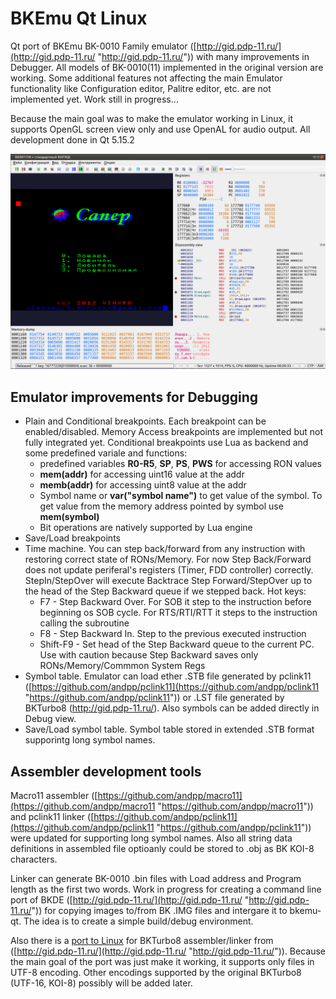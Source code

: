 # BKEmu Qt Linux

Qt port of BKEmu BK-0010 Family emulator ([http://gid.pdp-11.ru/](http://gid.pdp-11.ru/ "http://gid.pdp-11.ru/")) with many improvements in Debugger.
All models of BK-0010(11) implemented in the original version are working. Some additional features not affecting the main Emulator functionality like Configuration editor, Palitre editor, etc. are not implemented yet. Work still in progress...

Because the main goal was to make the emulator working in Linux, it supports OpenGL screen view only and use OpenAL for audio output. 
All development done in Qt 5.15.2

[![Main Screen](MainScreen.png  "Main Screen")](MainScreen.png  "Main Screen")

## Emulator improvements for Debugging

- Plain and Conditional breakpoints. Each breakpoint can be enabled/disabled. Memory Access breakpoints are implemented but not fully integrated yet. Conditional breakpoints use Lua as backend and some predefined variale and functions:
   - predefined variables **R0-R5**, **SP**, **PS**, **PWS** for accessing RON values
   - **mem(addr)** for accessing uint16 value at the addr
   - **memb(addr)** for accessing uint8 value at the addr
   - Symbol name or **var("symbol name")** to get value of the symbol. To get value from the memory address pointed by symbol use **mem(symbol)**
   - Bit operations are natively supported by Lua engine
- Save/Load breakpoints
- Time machine. You can step back/forward from any instruction with restoring correct state of RONs/Memory. For now Step Back/Forward does not update periferal's registers (Timer, FDD controller) correctly. StepIn/StepOver will execute Backtrace Step Forward/StepOver up to the head of the Step Backward queue if we stepped back. Hot keys:
   - F7       - Step Backward Over. For SOB it step to the instruction before beginning os SOB cycle. For RTS/RTI/RTT it steps to the instruction calling the subroutine
   - F8       - Step Backward In. Step to the previous executed instruction
   - Shift-F9 - Set head of the Step Backward queue to the current PC. Use with caution because Step Backward saves only RONs/Memory/Commmon System Regs
- Symbol table. Emulator can load ether .STB file generated by pclink11 ([https://github.com/andpp/pclink11](https://github.com/andpp/pclink11 "https://github.com/andpp/pclink11")) or .LST file generated by BKTurbo8 (http://gid.pdp-11.ru/). Also symbols can be added directly in Debug view.
- Save/Load symbol table. Symbol table stored in extended .STB format supporintg long symbol names.

## Assembler development tools

Macro11 assembler ([https://github.com/andpp/macro11](https://github.com/andpp/macro11 "https://github.com/andpp/macro11")) and pclink11 linker ([https://github.com/andpp/pclink11](https://github.com/andpp/pclink11 "https://github.com/andpp/pclink11")) were updated for supporting long symbol names. Also all string data definitions in assembled file optioanly could be stored to .obj as BK KOI-8 characters.

Linker can generate BK-0010 .bin files with Load address and Program length as the first two words. Work in progress for creating a command line port of BKDE ([http://gid.pdp-11.ru/](http://gid.pdp-11.ru/ "http://gid.pdp-11.ru/")) for copying images to/from BK .IMG files and intergare it to bkemu-qt. The idea is to create a simple build/debug environment.

Also there is a [port to Linux](https://github.com/andpp/BKTurbo8 "https://github.com/andpp/BKTurbo8") for BKTurbo8 assembler/linker from ([http://gid.pdp-11.ru/](http://gid.pdp-11.ru/ "http://gid.pdp-11.ru/")). Because the main goal of the port was just make it working, it supports only files in UTF-8 encoding. Other encodings supported by the original BKTurbo8 (UTF-16, KOI-8) possibly will be added later.

